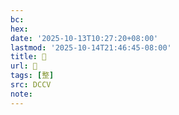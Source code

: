```yaml
---
bc:
hex:
date: '2025-10-13T10:27:20+08:00'
lastmod: '2025-10-14T21:46:45-08:00'
title: 􀋢
url: 􀋢
tags: [整]
src: DCCV
note:
---
```

